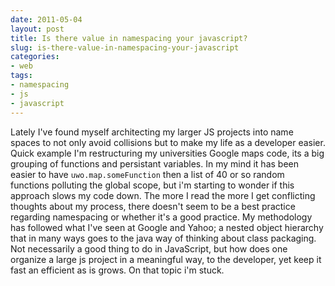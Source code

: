 ```yaml
---
date: 2011-05-04
layout: post
title: Is there value in namespacing your javascript?
slug: is-there-value-in-namespacing-your-javascript
categories:
- web
tags:
- namespacing
- js
- javascript
---
```


Lately I've found myself architecting my larger JS projects into name spaces to not only avoid collisions but to make my life as a developer easier. 
Quick example I'm restructuring my universities Google maps code, its a big grouping of functions and persistant variables. In my mind it has been easier to have `uwo.map.someFunction` then a list of 40 or so random functions polluting the global scope, but i'm starting to wonder if this approach slows my code down. 
The more I read the more I get conflicting thoughts about my process, there doesn't seem to be a best practice regarding namespacing or whether it's a good practice. 
My methodology has followed what I've seen at Google and Yahoo; a nested object hierarchy that in many ways goes to the java way of thinking about class packaging. Not necessarily a good thing to do in JavaScript, but how does one organize a large js project in a meaningful way, to the developer, yet keep it fast an efficient as is grows. On that topic i'm stuck.